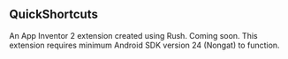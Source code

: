 ## QuickShortcuts

An App Inventor 2 extension created using Rush. Coming soon.
This extension requires minimum Android SDK version 24 (Nongat) to function.
